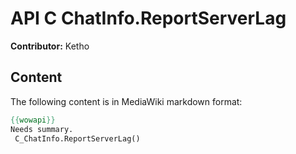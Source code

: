 # API C ChatInfo.ReportServerLag

**Contributor:** Ketho

## Content

The following content is in MediaWiki markdown format:

```mediawiki
{{wowapi}}
Needs summary.
 C_ChatInfo.ReportServerLag()
```